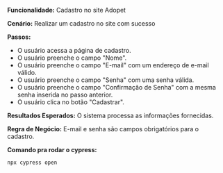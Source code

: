 **Funcionalidade:** Cadastro no site Adopet

**Cenário:** Realizar um cadastro no site com sucesso

**Passos:**

- O usuário acessa a página de cadastro.
- O usuário preenche o campo "Nome".
- O usuário preenche o campo "E-mail" com um endereço de e-mail válido.
- O usuário preenche o campo "Senha" com uma senha válida.
- O usuário preenche o campo "Confirmação de Senha" com a mesma senha inserida no passo anterior.
- O usuário clica no botão "Cadastrar".

**Resultados Esperados:**
O sistema processa as informações fornecidas.

**Regra de Negócio:**
E-mail e senha são campos obrigatórios para o cadastro.

**Comando pra rodar o cypress:**

```bash
npx cypress open
```
